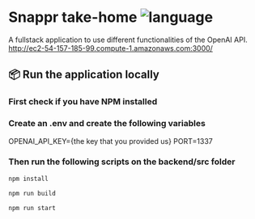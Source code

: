 # Snappr take-home ![language](https://img.shields.io/badge/language-typescript-blue.svg)

A fullstack application to use different functionalities of the OpenAI API.\
http://ec2-54-157-185-99.compute-1.amazonaws.com:3000/

## :package: Run the application locally

### First check if you have NPM installed

### Create an .env and create the following variables

OPENAI_API_KEY={the key that you provided us}
PORT=1337

### Then run the following scripts on the backend/src folder

```sh
npm install
```

```sh
npm run build
```

```sh
npm run start
```
